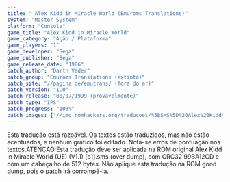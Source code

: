 ```yaml
---
title: " Alex Kidd in Miracle World (Emuroms Translations)"
system: "Master System"
platform: "Console"
game_title: "Alex Kidd in Miracle World"
game_category: "Ação / Plataforma"
game_players: "1"
game_developer: "Sega"
game_publisher: "Sega"
game_release_date: "1986"
patch_author: "Darth Vader"
patch_group: "Emuroms Translations (extinto)"
patch_site: "//pagina.de/emutrans/ (fora do ar)"
patch_version: "1.0"
patch_release: "08/07/1999 (provavelmente)"
patch_type: "IPS"
patch_progress: "100%"
patch_images: ["//img.romhackers.org/traducoes/%5BSMS%5D%20Alex%20Kidd%20in%20Miracle%20World%20-%20Emuroms%20Translations%20-%201.png","//img.romhackers.org/traducoes/%5BSMS%5D%20Alex%20Kidd%20in%20Miracle%20World%20-%20Emuroms%20Translations%20-%202.png","//img.romhackers.org/traducoes/%5BSMS%5D%20Alex%20Kidd%20in%20Miracle%20World%20-%20Emuroms%20Translations%20-%203.png"]
---
```

Esta tradução está razoável. Os textos estão traduzidos, mas não estão acentuados, e nenhum gráfico foi editado. Nota-se erros de pontuação nos textos.ATENÇÃO:Esta tradução deve ser aplicada na ROM original Alex Kidd in Miracle World (UE) (V1.1) [o1].sms (over dump), com CRC32 99BA12CD e com um cabeçalho de 512 bytes. Não aplique esta tradução na ROM good dump, pois o patch irá corrompê-la.